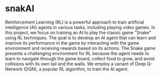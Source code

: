 # snakAI
Reinforcement Learning (RL) is a powerful approach to train artificial intelligence (AI) 
agents in various tasks, including playing video games. 
In this project, we focus on training an AI to play the classic game "Snake" using RL techniques. 
The goal is to develop an AI agent that can learn and improve its performance in the game by interacting with the game environment 
and receiving rewards based on its actions. 
The Snake game presents a challenging environment for RL because the agent needs to learn to navigate through the game board, 
collect food to grow, and avoid collisions with its own tail and the walls. We employ a variant of Deep Q-Network (DQN), 
a popular RL algorithm, to train the AI agent.
